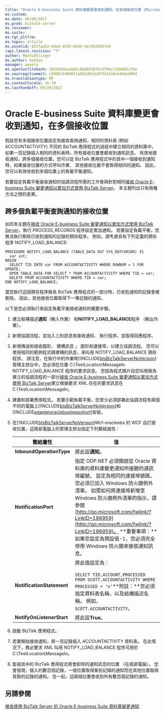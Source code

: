 ```yaml
---
title: "Oracle E-business Suite 資料庫變更會收到通知，在多個接收位置 |Microsoft 文件"
ms.custom: 
ms.date: 06/08/2017
ms.prod: biztalk-server
ms.reviewer: 
ms.suite: 
ms.tgt_pltfrm: 
ms.topic: article
ms.assetid: d25faa52-e0a4-4593-8449-3ec93d5887e9
caps.latest.revision: "7"
author: MandiOhlinger
ms.author: mandia
manager: anneta
ms.openlocfilehash: 5023dddeaab02c86db5507bc0f96ccfddd82c76e
ms.sourcegitcommit: cb908c540d8f1a692d01dc8f313e16cb4b4e696d
ms.translationtype: MT
ms.contentlocale: zh-TW
ms.lasthandoff: 09/20/2017
---
```

# <a name="receive-oracle-e-business-suite-database-change-notifications-on-multiple-receive-locations"></a>Oracle E-business Suite 資料庫變更會收到通知，在多個接收位置
假設您有多個接收位置設定為接收查詢通知，相同的資料表 (例如 ACCOUNTACTIVITY) 不同的 BizTalk 應用程式的過程中建立相同的資料庫中。 如果一百記錄插入相同的資料表時，所有接收位置會都收到通知訊息。 有效地接收通知，跨多個接收位置，您可以從 BizTalk 應用程式中的其中一個接收到通知時，如果接收位置的方式呼叫作業、 其他接收位置不會取得相同的通知。 因此，您可以有效地收到多個位置上的負載平衡通知。  
  
 若要設定負載平衡接收通知的協調流程所需的工作會與針對相同[接收 Oracle E-business Suite 變更通知以累加方式使用 BizTalk Server](../../adapters-and-accelerators/adapter-oracle-ebs/receive-oracle-ebs-change-notifications-incrementally-using-biztalk-server.md)。 本主題列出只有兩種方法之間的差異。  
  
## <a name="load-balancing-query-notifications-across-multiple-receive-locations"></a>跨多個負載平衡查詢通知的接收位置  
 如同本主題在[接收 Oracle E-business Suite 變更通知以累加方式使用 BizTalk Server](../../adapters-and-accelerators/adapter-oracle-ebs/receive-oracle-ebs-change-notifications-incrementally-using-biztalk-server.md)，執行 PROCESS_RECORDS 程序設定累加通知。 若要設定負載平衡，您無法執行刪除已收到通知的記錄的預存程序。 例如，請考慮具有下列定義的預存程序 NOTIFY_LOAD_BALANCE:  
  
```  
PROCEDURE NOTIFY_LOAD_BALANCE (TABLE_DATA OUT SYS_REFCURSOR) IS  
  var int;  
BEGIN  
  SELECT TID INTO var FROM ACCOUNTACTIVITY WHERE ROWNUM = 1 FOR UPDATE;  
  OPEN TABLE_DATA FOR SELECT * FROM ACCOUNTACTIVITY WHERE TID = var;  
  DELETE FROM ACCOUNTACTIVITY WHERE TID = var;  
END NOTIFY_LOAD_BALANCE;  
```  
  
 當您執行這個預存程序做為 BizTalk 應用程式的一部分時，已收到通知的記錄會被刪除。 因此，其他接收位置取得下一筆記錄的通知。  
  
 以下是您必須執行來設定負載平衡接收通知的概要步驟。  
  
1.  建立結構描述**通知**（輸入作業） 和**NOTIFY_LOAD_BALANCE**程序 （輸出作業）。  
  
2.  新增協調流程，並加入三則訊息來接收通知、 執行程序，並取得回應程序。  
  
3.  新增傳送和接收圖形、 建構訊息 」 圖形和連接埠，以建立協調流程。 您可以使用相同的範例程式碼建構的訊息，來叫用 NOTIFY_LOAD_BALANCE 預存程序。 請注意，在執行中的作業時[!INCLUDE[btsBizTalkServerNoVersion](../../includes/btsbiztalkservernoversion-md.md)]管理主控台中，您必須在位置 C:\TestLocation\MessageIn NOTIFY_LOAD_BALANCE 程序的要求訊息。 您因為程式碼片段您叫用做為建立的協調流程的一部分[接收 Oracle E-business Suite 變更通知以累加方式使用 BizTalk Server](../../adapters-and-accelerators/adapter-oracle-ebs/receive-oracle-ebs-change-notifications-incrementally-using-biztalk-server.md)建立根據要求 XML 存在的要求訊息在 C:\TestLocation\MessageIn。  
  
4.  建置和部署應用程式。 若要示範負載平衡，您至少必須部署此協調流程有兩個不同的電腦上[!INCLUDE[btsBizTalkServerNoVersion](../../includes/btsbiztalkservernoversion-md.md)]和[!INCLUDE[adapteroraclebusinessshort](../../includes/adapteroraclebusinessshort-md.md)]安裝。  
  
5.  在[!INCLUDE[btsBizTalkServerNoVersion](../../includes/btsbiztalkservernoversion-md.md)]Wcf-oracleebs 的 WCF 自訂接收位置，這兩部電腦上的管理主控台指定下列繫結屬性：  
  
    |繫結屬性|值|  
    |----------------------|-----------|  
    |**InboundOperationType**|將此設**通知**。|  
    |**NotificationPort**|指定 ODP.NET 必須開啟從 Oracle 資料庫的資料庫變更通知所接聽的通訊埠編號。 設定為相同的連接埠號碼，您必須已加入 Windows 防火牆例外清單。 如需如何將連接埠新增至 Windows 防火牆例外清單的指示，請參閱[http://go.microsoft.com/fwlink/?LinkID=196959](http://go.microsoft.com/fwlink/?LinkID=196959)。 **重要事項：**如果您設定為預設值-1，您必須完全停用 Windows 防火牆來接收通知訊息。|  
    |**NotificationStatement**|將此值設定為：<br /><br /> `SELECT TID,ACCOUNT,PROCESSED FROM SCOTT.ACCOUNTACTIVITY WHERE PROCESSED = ‘n’`**附註：**您必須指定資料表名稱，以及結構描述名稱。 例如， `SCOTT.ACCOUNTACTIVITY`。|  
    |**NotifyOnListenerStart**|將此設**True**。|  
  
6.  啟動 BizTalk 應用程式。  
  
7.  若要開始接收通知，將一百記錄插入 ACCOUNTACTIVITY 資料表。 在此情況下，務必要求 XML 叫用 NOTIFY_LOAD_BALANCE 程序可用於 C:\TestLocation\MessageIn。  
  
8.  監視其中的 BizTalk 應用程式將會卸除的通知訊息的位置 （在兩部電腦）。 您會發現，插入的數百個記錄，一個位置取得某些記錄的通知而在其他位置取得其餘的記錄的通知。 在一起，這兩個位置會收到所有數百個記錄的通知。  
  
## <a name="see-also"></a>另請參閱  
 [接收使用 BizTalk Server 的 Oracle E-business Suite 資料庫變更通知](../../adapters-and-accelerators/adapter-oracle-ebs/receive-oracle-ebs-database-change-notifications-using-biztalk-server.md)